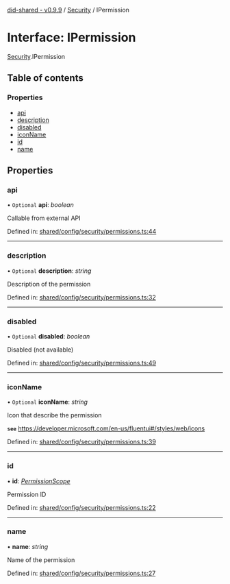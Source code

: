 [did-shared - v0.9.9](../README.md) / [Security](../modules/security.md) / IPermission

# Interface: IPermission

[Security](../modules/security.md).IPermission

## Table of contents

### Properties

- [api](security.ipermission.md#api)
- [description](security.ipermission.md#description)
- [disabled](security.ipermission.md#disabled)
- [iconName](security.ipermission.md#iconname)
- [id](security.ipermission.md#id)
- [name](security.ipermission.md#name)

## Properties

### api

• `Optional` **api**: *boolean*

Callable from external API

Defined in: [shared/config/security/permissions.ts:44](https://github.com/Puzzlepart/did/blob/dev/shared/config/security/permissions.ts#L44)

___

### description

• `Optional` **description**: *string*

Description of the permission

Defined in: [shared/config/security/permissions.ts:32](https://github.com/Puzzlepart/did/blob/dev/shared/config/security/permissions.ts#L32)

___

### disabled

• `Optional` **disabled**: *boolean*

Disabled (not available)

Defined in: [shared/config/security/permissions.ts:49](https://github.com/Puzzlepart/did/blob/dev/shared/config/security/permissions.ts#L49)

___

### iconName

• `Optional` **iconName**: *string*

Icon that describe the permission

**`see`** https://developer.microsoft.com/en-us/fluentui#/styles/web/icons

Defined in: [shared/config/security/permissions.ts:39](https://github.com/Puzzlepart/did/blob/dev/shared/config/security/permissions.ts#L39)

___

### id

• **id**: [*PermissionScope*](../enums/security.permissionscope.md)

Permission ID

Defined in: [shared/config/security/permissions.ts:22](https://github.com/Puzzlepart/did/blob/dev/shared/config/security/permissions.ts#L22)

___

### name

• **name**: *string*

Name of the permission

Defined in: [shared/config/security/permissions.ts:27](https://github.com/Puzzlepart/did/blob/dev/shared/config/security/permissions.ts#L27)
